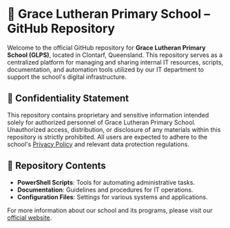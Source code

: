 # 📘 Grace Lutheran Primary School – GitHub Repository

Welcome to the official GitHub repository for **Grace Lutheran Primary School (GLPS)**, located in Clontarf, Queensland. This repository serves as a centralized platform for managing and sharing internal IT resources, scripts, documentation, and automation tools utilized by our IT department to support the school's digital infrastructure.

## 🔐 Confidentiality Statement

This repository contains proprietary and sensitive information intended solely for authorized personnel of Grace Lutheran Primary School. Unauthorized access, distribution, or disclosure of any materials within this repository is strictly prohibited. All users are expected to adhere to the school's [Privacy Policy](https://graceprimary.qld.edu.au/wp-content/uploads/Privacy-Policy-v2-241021-1.pdf) and relevant data protection regulations.

## 📄 Repository Contents

- **PowerShell Scripts**: Tools for automating administrative tasks.
- **Documentation**: Guidelines and procedures for IT operations.
- **Configuration Files**: Settings for various systems and applications.

For more information about our school and its programs, please visit our [official website](https://graceprimary.qld.edu.au/).
